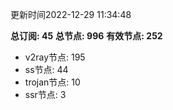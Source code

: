 更新时间2022-12-29 11:34:48

**总订阅: 45**
**总节点: 996**
**有效节点: 252**
- v2ray节点: 195
- ss节点: 44
- trojan节点: 10
- ssr节点: 3
